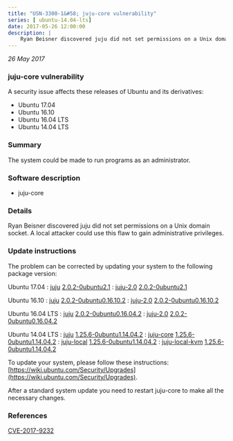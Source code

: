 ```yaml
---
title: "USN-3300-1&#58; juju-core vulnerability"
series: [ ubuntu-14.04-lts]
date: 2017-05-26 12:00:00
description: |
    Ryan Beisner discovered juju did not set permissions on a Unix domain socket. A local attacker could use this flaw to gain administrative privileges. 
--- 
```

 
 

*26 May 2017*

### juju-core vulnerability

A security issue affects these releases of Ubuntu and its derivatives:

* Ubuntu 17.04
* Ubuntu 16.10
* Ubuntu 16.04 LTS
* Ubuntu 14.04 LTS

### Summary

The system could be made to run programs as an administrator. 

### Software description

* juju-core 

### Details

Ryan Beisner discovered juju did not set permissions on a Unix domain socket. A local attacker could use this flaw to gain administrative privileges. 

### Update instructions

The problem can be corrected by updating your system to the following package version:

Ubuntu 17.04
 : [juju](https://launchpad.net/ubuntu/+source/juju-core) <span> [2.0.2-0ubuntu2.1](https://launchpad.net/ubuntu/+source/juju-core/2.0.2-0ubuntu2.1) </span> 
 : [juju-2.0](https://launchpad.net/ubuntu/+source/juju-core) <span> [2.0.2-0ubuntu2.1](https://launchpad.net/ubuntu/+source/juju-core/2.0.2-0ubuntu2.1) </span> 

Ubuntu 16.10
 : [juju](https://launchpad.net/ubuntu/+source/juju-core) <span> [2.0.2-0ubuntu0.16.10.2](https://launchpad.net/ubuntu/+source/juju-core/2.0.2-0ubuntu0.16.10.2) </span> 
 : [juju-2.0](https://launchpad.net/ubuntu/+source/juju-core) <span> [2.0.2-0ubuntu0.16.10.2](https://launchpad.net/ubuntu/+source/juju-core/2.0.2-0ubuntu0.16.10.2) </span> 

Ubuntu 16.04 LTS
 : [juju](https://launchpad.net/ubuntu/+source/juju-core) <span> [2.0.2-0ubuntu0.16.04.2](https://launchpad.net/ubuntu/+source/juju-core/2.0.2-0ubuntu0.16.04.2) </span> 
 : [juju-2.0](https://launchpad.net/ubuntu/+source/juju-core) <span> [2.0.2-0ubuntu0.16.04.2](https://launchpad.net/ubuntu/+source/juju-core/2.0.2-0ubuntu0.16.04.2) </span> 

Ubuntu 14.04 LTS
 : [juju](https://launchpad.net/ubuntu/+source/juju-core) <span> [1.25.6-0ubuntu1.14.04.2](https://launchpad.net/ubuntu/+source/juju-core/1.25.6-0ubuntu1.14.04.2) </span> 
 : [juju-core](https://launchpad.net/ubuntu/+source/juju-core) <span> [1.25.6-0ubuntu1.14.04.2](https://launchpad.net/ubuntu/+source/juju-core/1.25.6-0ubuntu1.14.04.2) </span> 
 : [juju-local](https://launchpad.net/ubuntu/+source/juju-core) <span> [1.25.6-0ubuntu1.14.04.2](https://launchpad.net/ubuntu/+source/juju-core/1.25.6-0ubuntu1.14.04.2) </span> 
 : [juju-local-kvm](https://launchpad.net/ubuntu/+source/juju-core) <span> [1.25.6-0ubuntu1.14.04.2](https://launchpad.net/ubuntu/+source/juju-core/1.25.6-0ubuntu1.14.04.2) </span> 

To update your system, please follow these instructions: [https://wiki.ubuntu.com/Security/Upgrades](https://wiki.ubuntu.com/Security/Upgrades).

After a standard system update you need to restart juju-core to make all the necessary changes. 

### References

 
 [CVE-2017-9232](http://people.ubuntu.com/~ubuntu-security/cve/CVE-2017-9232)
 

